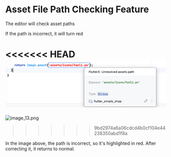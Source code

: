 # Asset File Path Checking Feature

The editor will check asset paths

If the path is incorrect, it will turn red

<<<<<<< HEAD
![image_13.png](../../assets/images/image_13.png)
=======
![image_13.png](/images/image_13.png)
>>>>>>> 9bd2974a6a06cdcd4b0cf104e44238350abd1f8a

In the image above, the path is incorrect, so it's highlighted in red. After correcting it, it returns to normal.
